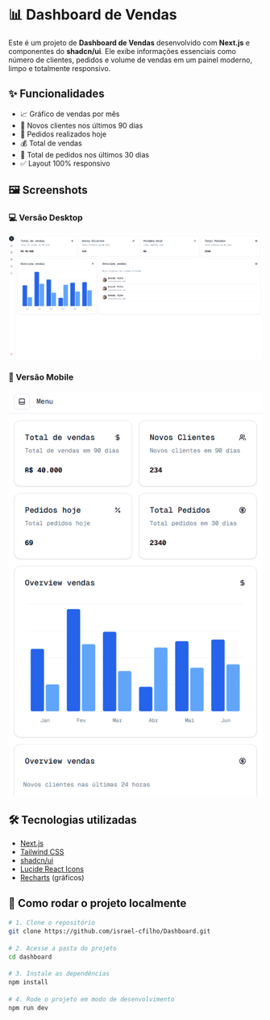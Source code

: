 # 📊 Dashboard de Vendas

Este é um projeto de **Dashboard de Vendas** desenvolvido com **Next.js** e componentes do **shadcn/ui**. Ele exibe informações essenciais como número de clientes, pedidos e volume de vendas em um painel moderno, limpo e totalmente responsivo.

## ✨ Funcionalidades

- 📈 Gráfico de vendas por mês
- 👥 Novos clientes nos últimos 90 dias
- 🧾 Pedidos realizados hoje
- 💰 Total de vendas
- 📱 Total de pedidos nos últimos 30 dias
- ✅ Layout 100% responsivo

## 🖼️ Screenshots

### 💻 Versão Desktop

![Dashboard Desktop](./src/assets/dashboard-desktop.png)

### 📱 Versão Mobile

![Dashboard Mobile](./src/assets/dashboard-mobile.png)

## 🛠️ Tecnologias utilizadas

- [Next.js](https://nextjs.org/)
- [Tailwind CSS](https://tailwindcss.com/)
- [shadcn/ui](https://ui.shadcn.com/)
- [Lucide React Icons](https://lucide.dev/)
- [Recharts](https://recharts.org/) (gráficos)

## 🚀 Como rodar o projeto localmente

```bash
# 1. Clone o repositório
git clone https://github.com/israel-cfilho/Dashboard.git

# 2. Acesse a pasta do projeto
cd dashboard

# 3. Instale as dependências
npm install

# 4. Rode o projeto em modo de desenvolvimento
npm run dev

